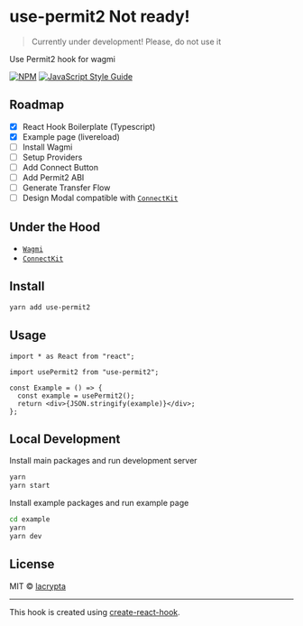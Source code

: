 # use-permit2 Not ready!

> Currently under development! Please, do not use it

Use Permit2 hook for wagmi

[![NPM](https://img.shields.io/npm/v/use-permit2.svg)](https://www.npmjs.com/package/use-permit2) [![JavaScript Style Guide](https://img.shields.io/badge/code_style-standard-brightgreen.svg)](https://standardjs.com)

## Roadmap

- [x] React Hook Boilerplate (Typescript)
- [x] Example page (livereload)
- [ ] Install Wagmi
- [ ] Setup Providers
- [ ] Add Connect Button
- [ ] Add Permit2 ABI
- [ ] Generate Transfer Flow
- [ ] Design Modal compatible with [`ConnectKit`](https://docs.family.co/connectkit)

## Under the Hood

- [`Wagmi`](https://wagmi.sh/)
- [`ConnectKit`](https://docs.family.co/connectkit)

## Install

```bash
yarn add use-permit2
```

## Usage

```tsx
import * as React from "react";

import usePermit2 from "use-permit2";

const Example = () => {
  const example = usePermit2();
  return <div>{JSON.stringify(example)}</div>;
};
```

## Local Development

Install main packages and run development server

```bash
yarn
yarn start
```

Install example packages and run example page

```bash
cd example
yarn
yarn dev
```

## License

MIT © [lacrypta](https://github.com/lacrypta)

---

This hook is created using [create-react-hook](https://github.com/hermanya/create-react-hook).
